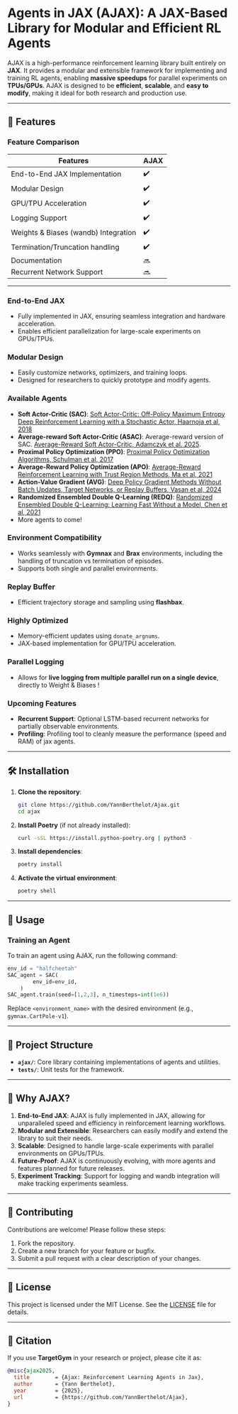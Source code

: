 # Agents in JAX (AJAX): A JAX-Based Library for Modular and Efficient RL Agents

AJAX is a high-performance reinforcement learning library built entirely on **JAX**. It provides a modular and extensible framework for implementing and training RL agents, enabling **massive speedups** for parallel experiments on **TPUs/GPUs**. AJAX is designed to be **efficient**, **scalable**, and **easy to modify**, making it ideal for both research and production use.

---

## 🚀 Features

### **Feature Comparison**

| **Features**                          | **AJAX**          |
| ------------------------------------- | ----------------- |
| End-to-End JAX Implementation         | :heavy_check_mark: |
| Modular Design                        | :heavy_check_mark: |
| GPU/TPU Acceleration                  | :heavy_check_mark: |
| Logging Support                       | :heavy_check_mark: |
| Weights & Biases (wandb) Integration  | :heavy_check_mark: |
| Termination/Truncation handling       | :heavy_check_mark: |
| Documentation                         | :soon:             |
| Recurrent Network Support             | :soon:             |


---

### **End-to-End JAX**
- Fully implemented in JAX, ensuring seamless integration and hardware acceleration.
- Enables efficient parallelization for large-scale experiments on GPUs/TPUs.

### **Modular Design**
- Easily customize networks, optimizers, and training loops.
- Designed for researchers to quickly prototype and modify agents.

### **Available Agents**
- **Soft Actor-Critic (SAC)**: [Soft Actor-Critic: Off-Policy Maximum Entropy Deep Reinforcement Learning with a Stochastic Actor, Haarnoja et al, 2018](https://arxiv.org/abs/1801.01290)
- **Average-reward Soft Actor-Critic (ASAC)**: Average-reward version of SAC. [Average-Reward Soft Actor-Critic, Adamczyk et al. 2025](https://arxiv.org/pdf/2501.09080v2). 
- **Proximal Policy Optimization (PPO)**: [Proximal Policy Optimization Algorithms, Schulman et al, 2017](https://arxiv.org/abs/1707.06347)
- **Average-Reward Policy Optimization (APO)**: [Average-Reward Reinforcement Learning with Trust Region Methods, Ma et al, 2021](https://arxiv.org/abs/2106.03442)
- **Action-Value Gradient (AVG)**: [Deep Policy Gradient Methods Without Batch Updates, Target Networks, or Replay Buffers, Vasan et al, 2024](https://arxiv.org/abs/2411.15370)
- **Randomized Ensembled Double Q-Learning (REDQ)**: [Randomized Ensembled Double Q-Learning: Learning Fast Without a Model, Chen et al, 2021](https://arxiv.org/abs/2101.05982)
- More agents to come!

### **Environment Compatibility**
- Works seamlessly with **Gymnax** and **Brax** environments, including the handling of truncation vs termination of episodes.
- Supports both single and parallel environments.

### **Replay Buffer**
- Efficient trajectory storage and sampling using **flashbax**.

### **Highly Optimized**
- Memory-efficient updates using `donate_argnums`.
- JAX-based implementation for GPU/TPU acceleration.

### **Parallel Logging**
- Allows for **live logging from multiple parallel run on a single device**, directly to Weight & Biases !

### **Upcoming Features**
- **Recurrent Support**: Optional LSTM-based recurrent networks for partially observable environments.
- **Profiling**: Profiling tool to cleanly measure the performance (speed and RAM) of jax agents.

---

## 🛠️ Installation

1. **Clone the repository**:
   ```bash
   git clone https://github.com/YannBerthelot/Ajax.git
   cd ajax
   ```

2. **Install Poetry** (if not already installed):
   ```bash
   curl -sSL https://install.python-poetry.org | python3 -
   ```

3. **Install dependencies**:
   ```bash
   poetry install
   ```

4. **Activate the virtual environment**:
   ```bash
   poetry shell
   ```

---

## 📖 Usage

### **Training an Agent**
To train an agent using AJAX, run the following command:
```python
env_id = "halfcheetah"
SAC_agent = SAC(
        env_id=env_id,
    )
SAC_agent.train(seed=[1,2,3], n_timesteps=int(1e6))
```
Replace `<environment_name>` with the desired environment (e.g., `gymnax.CartPole-v1`).


---

## 📂 Project Structure

- **`ajax/`**: Core library containing implementations of agents and utilities.
- **`tests/`**: Unit tests for the framework.

---

## 🌟 Why AJAX?

1. **End-to-End JAX**: AJAX is fully implemented in JAX, allowing for unparalleled speed and efficiency in reinforcement learning workflows.
2. **Modular and Extensible**: Researchers can easily modify and extend the library to suit their needs.
3. **Scalable**: Designed to handle large-scale experiments with parallel environments on GPUs/TPUs.
4. **Future-Proof**: AJAX is continuously evolving, with more agents and features planned for future releases.
5. **Experiment Tracking**: Support for logging and wandb integration will make tracking experiments seamless.

---

## 🤝 Contributing

Contributions are welcome! Please follow these steps:

1. Fork the repository.
2. Create a new branch for your feature or bugfix.
3. Submit a pull request with a clear description of your changes.

---

## 📜 License

This project is licensed under the MIT License. See the [LICENSE](LICENSE) file for details.

---

## 📖 Citation

If you use **TargetGym** in your research or project, please cite it as:

```bibtex
@misc{ajax2025,
  title        = {Ajax: Reinforcement Learning Agents in Jax},
  author       = {Yann Berthelot},
  year         = {2025},
  url          = {https://github.com/YannBerthelot/Ajax},
}
```
